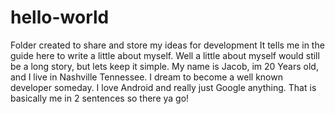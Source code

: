 # hello-world
Folder created to share and store my ideas for development
It tells me in the guide here to write a little about myself. Well a little about myself would still be a long story, but lets keep it simple. My name is Jacob, im 20 Years old, and I live in Nashville Tennessee. I dream to become a well known developer someday. I love Android and really just Google anything. That is basically me in 2 sentences so there ya go!

